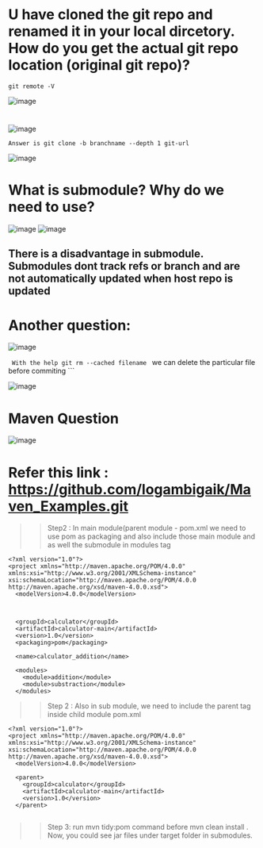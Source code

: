 # U have cloned the git repo and renamed it in your local dircetory. How do you get the actual git repo location (original git repo)?

``` git remote -V ```

![image](https://user-images.githubusercontent.com/54719289/118531317-9d026500-b73d-11eb-8428-6faee9b9003c.png)


# 
![image](https://user-images.githubusercontent.com/54719289/118531460-c4f1c880-b73d-11eb-9f6f-18e73321dbb0.png)

``` Answer is git clone -b branchname --depth 1 git-url ```

![image](https://user-images.githubusercontent.com/54719289/118532194-958f8b80-b73e-11eb-87f8-84f597c1e912.png)


# What is submodule? Why do we need to use?

![image](https://user-images.githubusercontent.com/54719289/118532478-eb643380-b73e-11eb-84e8-dc0db492d78a.png)
![image](https://user-images.githubusercontent.com/54719289/118532546-fb7c1300-b73e-11eb-8c82-2c4c11b96324.png)

## There is a disadvantage in submodule. Submodules dont track refs or branch and are not automatically updated when host repo is updated


# Another question:

![image](https://user-images.githubusercontent.com/54719289/118533269-c7552200-b73f-11eb-9cc2-070f94580ba8.png)

```  With the help git rm --cached filename  ``` 
we can delete the particular file before commiting ```

![image](https://user-images.githubusercontent.com/54719289/118533415-f53a6680-b73f-11eb-886e-624e9cfdce7a.png)


# Maven Question
![image](https://user-images.githubusercontent.com/54719289/118533736-53674980-b740-11eb-8eb3-76e497c338b3.png)

# Refer this link : https://github.com/logambigaik/Maven_Examples.git

  >> Step2 : In main module(parent module - pom.xml we need to use pom as packaging and also include those main module and as well the submodule in modules tag

```
<?xml version="1.0"?>
<project xmlns="http://maven.apache.org/POM/4.0.0" xmlns:xsi="http://www.w3.org/2001/XMLSchema-instance" xsi:schemaLocation="http://maven.apache.org/POM/4.0.0 http://maven.apache.org/xsd/maven-4.0.0.xsd">
  <modelVersion>4.0.0</modelVersion>



  <groupId>calculator</groupId>
  <artifactId>calculator-main</artifactId>
  <version>1.0</version>
  <packaging>pom</packaging>

  <name>calculator_addition</name>

  <modules>
    <module>addition</module>
    <module>substraction</module>
  </modules>
```

  >> Step 2 : Also in sub module, we need to include the parent tag inside child module pom.xml
  
  ```
  <?xml version="1.0"?>
<project xmlns="http://maven.apache.org/POM/4.0.0" xmlns:xsi="http://www.w3.org/2001/XMLSchema-instance" xsi:schemaLocation="http://maven.apache.org/POM/4.0.0 http://maven.apache.org/xsd/maven-4.0.0.xsd">
    <modelVersion>4.0.0</modelVersion>

    <parent>
      <groupId>calculator</groupId>
      <artifactId>calculator-main</artifactId>
      <version>1.0</version>
    </parent>
    
   ```
  
  >> Step 3: run mvn tidy:pom command before mvn clean install . Now, you could see jar files under target folder in submodules.
  
  

  
  
   







